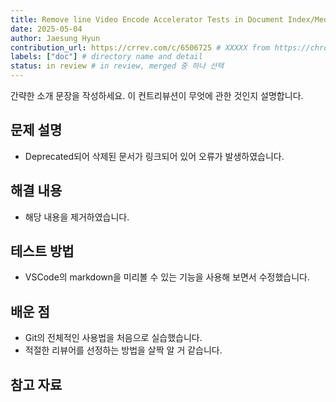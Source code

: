 ```yaml
---
title: Remove line Video Encode Accelerator Tests in Document Index/Media
date: 2025-05-04
author: Jaesung Hyun
contribution_url: https://crrev.com/c/6506725 # XXXXX from https://chromium-review.googlesource.com/c/chromium/src/+/XXXXX
labels: ["doc"] # directory name and detail
status: in review # in review, merged 중 하나 선택
---
```


간략한 소개 문장을 작성하세요. 이 컨트리뷰션이 무엇에 관한 것인지 설명합니다.

## 문제 설명

- Deprecated되어 삭제된 문서가 링크되어 있어 오류가 발생하였습니다.

## 해결 내용

- 해당 내용을 제거하였습니다.

## 테스트 방법

- VSCode의 markdown을 미리볼 수 있는 기능을 사용해 보면서 수정했습니다.
## 배운 점
- Git의 전체적인 사용법을 처음으로 실습했습니다.
- 적절한 리뷰어를 선정하는 방법을 살짝 알 거 같습니다.
## 참고 자료

